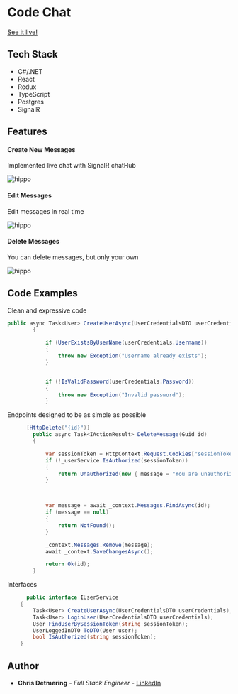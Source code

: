 # Code Chat

[See it live!](https://code-chat.azurewebsites.net/)


## Tech Stack

* C#/.NET
* React 
* Redux
* TypeScript 
* Postgres
* SignalR


  
## Features

#### Create New Messages

Implemented live chat with SignalR chatHub 

![hippo](https://media.giphy.com/media/XOW0VwnwkmmCfwh55J/giphy.gif)

#### Edit Messages
Edit messages in real time 

![hippo](https://media.giphy.com/media/6TR86DVZKvDMzx3Ipw/giphy.gif)


#### Delete Messages
You can delete messages, but only your own 

![hippo](https://media.giphy.com/media/UPrRPZUoShpSi8hE5w/giphy.gif)
  
  
## Code Examples

Clean and expressive code 


```c#
public async Task<User> CreateUserAsync(UserCredentialsDTO userCredentials)
        {

            if (UserExistsByUserName(userCredentials.Username))
            {
                throw new Exception("Username already exists");
            }


            if (!IsValidPassword(userCredentials.Password))
            {
                throw new Exception("Invalid password");
            }

```
Endpoints designed to be as simple as possible
```c#
      [HttpDelete("{id}")]
        public async Task<IActionResult> DeleteMessage(Guid id)
        {

            var sessionToken = HttpContext.Request.Cookies["sessionToken"];
            if (!_userService.IsAuthorized(sessionToken))
            {
                return Unauthorized(new { message = "You are unauthorized" });
            }



            var message = await _context.Messages.FindAsync(id);
            if (message == null)
            {
                return NotFound();
            }

            _context.Messages.Remove(message);
            await _context.SaveChangesAsync();

            return Ok(id);
        }

```

Interfaces
```c#
      public interface IUserService
    {
        Task<User> CreateUserAsync(UserCredentialsDTO userCredentials);
        Task<User> LoginUser(UserCredentialsDTO userCredentials);
        User FindUserBySessionToken(string sessionToken);
        UserLoggedInDTO ToDTO(User user);
        bool IsAuthorized(string sessionToken);
    }

```


## Author

* **Chris Detmering** - *Full Stack Engineer* -  [LinkedIn](https://www.linkedin.com/in/chris-detmering-1b8b9851/)
